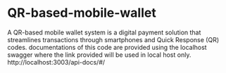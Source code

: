 # QR-based-mobile-wallet
A QR-based mobile wallet system is a digital payment solution that streamlines transactions through smartphones and Quick Response (QR) codes.
documentations of this code are provided using the localhost swagger
where the link provided will be used in local host only. 
http://localhost:3003/api-docs/#/
